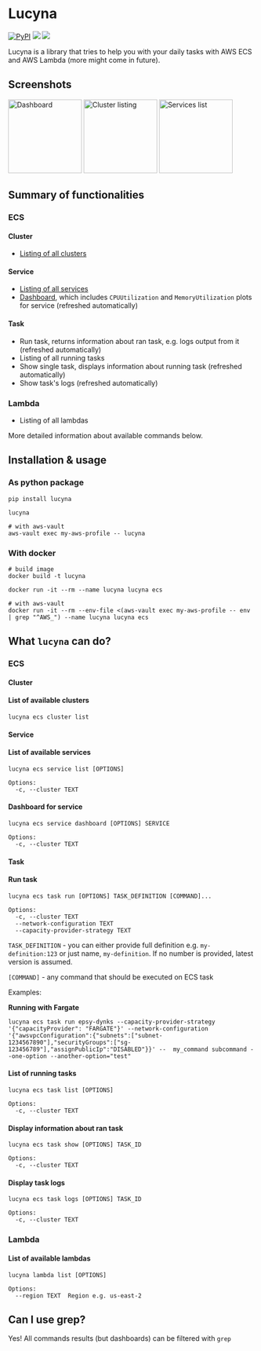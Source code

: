 # Lucyna
[![PyPI](https://img.shields.io/pypi/v/lucyna.svg)](https://pypi.org/project/lucyna/) ![](https://img.shields.io/pypi/pyversions/lucyna.svg) ![](https://img.shields.io/pypi/l/lucyna.svg)

Lucyna is a library that tries to help you with your daily tasks with AWS ECS and AWS Lambda (more might come in future).

## Screenshots
<a href="https://user-images.githubusercontent.com/164009/127609861-145265c3-5b1a-4ed2-a55b-2d400f7b0975.png" title="Dashboard"><img width="150" alt="Dashboard" src="https://user-images.githubusercontent.com/164009/127609795-ac1a5684-a334-418b-932f-15880bfe7066.png"></a>
<a href="https://user-images.githubusercontent.com/164009/127610177-ca44d337-a2a3-469b-b413-8221e9c4598e.png" title="Cluster listing"><img width="150" alt="Cluster listing" src="https://user-images.githubusercontent.com/164009/127610175-c3ebd211-dc65-4770-8f69-360c1fb5bf89.png"></a>
<a href="https://user-images.githubusercontent.com/164009/127610437-3d2f153e-7554-4284-9454-cfed8e2a3ac8.png" title="Serices list"><img width="150" alt="Services list" src="https://user-images.githubusercontent.com/164009/127610439-e8d0b543-3062-47c8-918f-4edd30bdf6eb.png"></a>

## Summary of functionalities
### ECS
#### Cluster
* <a href="https://user-images.githubusercontent.com/164009/127610177-ca44d337-a2a3-469b-b413-8221e9c4598e.png">Listing of all clusters</a>
#### Service
* <a href="https://user-images.githubusercontent.com/164009/127610437-3d2f153e-7554-4284-9454-cfed8e2a3ac8.png">Listing of all services</a>
* <a href="https://user-images.githubusercontent.com/164009/127609861-145265c3-5b1a-4ed2-a55b-2d400f7b0975.png">Dashboard</a>, which includes `CPUUtilization` and `MemoryUtilization` plots for service (refreshed automatically)
#### Task
* Run task, returns information about ran task, e.g. logs output from it (refreshed automatically)
* Listing of all running tasks
* Show single task, displays information about running task (refreshed automatically)
* Show task's logs (refreshed automatically)
### Lambda
* Listing of all lambdas

More detailed information about available commands below.

## Installation & usage

### As python package
```shell
pip install lucyna

lucyna

# with aws-vault
aws-vault exec my-aws-profile -- lucyna 
```

### With docker
```shell
# build image
docker build -t lucyna

docker run -it --rm --name lucyna lucyna ecs

# with aws-vault
docker run -it --rm --env-file <(aws-vault exec my-aws-profile -- env | grep "^AWS_") --name lucyna lucyna ecs
```

## What `lucyna` can do?
### ECS
#### Cluster
#### List of available clusters
```shell
lucyna ecs cluster list
```

#### Service
#### List of available services
```shell
lucyna ecs service list [OPTIONS]

Options:
  -c, --cluster TEXT
```

#### Dashboard for service
```shell
lucyna ecs service dashboard [OPTIONS] SERVICE

Options:
  -c, --cluster TEXT
```

#### Task
#### Run task
```shell
lucyna ecs task run [OPTIONS] TASK_DEFINITION [COMMAND]...

Options:
  -c, --cluster TEXT
  --network-configuration TEXT
  --capacity-provider-strategy TEXT
```

`TASK_DEFINITION` - you can either provide full definition e.g. `my-definition:123` or just name, `my-definition`. If no number is provided, latest version is assumed.

`[COMMAND]` - any command that should be executed on ECS task

Examples:

**Running with Fargate**
```shell
lucyna ecs task run epsy-dynks --capacity-provider-strategy '{"capacityProvider": "FARGATE"}' --network-configuration '{"awsvpcConfiguration":{"subnets":["subnet-1234567890"],"securityGroups":["sg-123456789"],"assignPublicIp":"DISABLED"}}' --  my_command subcommand --one-option --another-option="test"
```

#### List of running tasks
```shell
lucyna ecs task list [OPTIONS]

Options:
  -c, --cluster TEXT
```

#### Display information about ran task
```shell
lucyna ecs task show [OPTIONS] TASK_ID

Options:
  -c, --cluster TEXT
```

#### Display task logs
```shell
lucyna ecs task logs [OPTIONS] TASK_ID

Options:
  -c, --cluster TEXT
```

### Lambda
#### List of available lambdas
```shell
lucyna lambda list [OPTIONS]

Options:
  --region TEXT  Region e.g. us-east-2
```


## Can I use grep?
Yes! All commands results (but dashboards) can be filtered with `grep`
